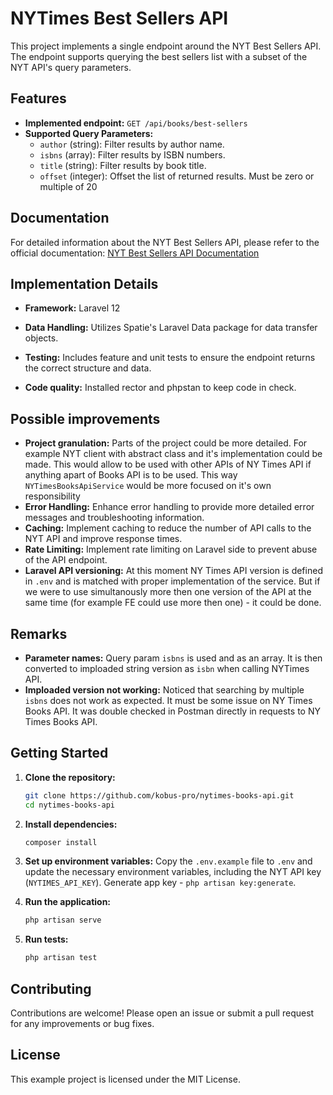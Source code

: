 # NYTimes Best Sellers API

This project implements a single endpoint around the NYT Best Sellers API. The endpoint supports querying the best sellers list with a subset of the NYT API's query parameters.

## Features

- **Implemented endpoint:** `GET /api/books/best-sellers`
- **Supported Query Parameters:**
  - `author` (string): Filter results by author name.
  - `isbns` (array): Filter results by ISBN numbers.
  - `title` (string): Filter results by book title.
  - `offset` (integer): Offset the list of returned results. Must be zero or multiple of 20

## Documentation

For detailed information about the NYT Best Sellers API, please refer to the official documentation:
[NYT Best Sellers API Documentation](https://developer.nytimes.com/docs/books-product/1/routes/lists/best-sellers/history.json/get)

## Implementation Details

- **Framework:** Laravel 12
- **Data Handling:** Utilizes Spatie's Laravel Data package for data transfer objects.

- **Testing:** Includes feature and unit tests to ensure the endpoint returns the correct structure and data.
- **Code quality:** Installed rector and phpstan to keep code in check.

## Possible improvements

- **Project granulation:** Parts of the project could be more detailed. For example NYT client with abstract class and it's implementation could be made. This would allow to be used with other APIs of NY Times API if anything apart of Books API is to be used. This way `NYTimesBooksApiService` would be more focused on it's own responsibility
- **Error Handling:** Enhance error handling to provide more detailed error messages and troubleshooting information.
- **Caching:** Implement caching to reduce the number of API calls to the NYT API and improve response times.
- **Rate Limiting:** Implement rate limiting on Laravel side to prevent abuse of the API endpoint.
- **Laravel API versioning:** At this moment NY Times API version is defined in `.env` and is matched with proper implementation of the service. But if we were to use simultanously more then one version of the API at the same time (for example FE could use more then one) - it could be done.

## Remarks

- **Parameter names:** Query param `isbns` is used and as an array. It is then converted to imploaded string version as `isbn` when calling NYTimes API.
- **Imploaded version not working:** Noticed that searching by multiple `isbns` does not work as expected. It must be some issue on NY Times Books API. It was double checked in Postman directly in requests to NY Times Books API.

## Getting Started

1. **Clone the repository:**
   ```sh
   git clone https://github.com/kobus-pro/nytimes-books-api.git
   cd nytimes-books-api
   ```

2. **Install dependencies:**
   ```sh
   composer install
   ```

3. **Set up environment variables:**
   Copy the `.env.example` file to `.env` and update the necessary environment variables, including the NYT API key (`NYTIMES_API_KEY`). Generate app key - `php artisan key:generate`.

4. **Run the application:**
   ```sh
   php artisan serve
   ```

5. **Run tests:**
   ```sh
   php artisan test
   ```

## Contributing

Contributions are welcome! Please open an issue or submit a pull request for any improvements or bug fixes.

## License

This example project is licensed under the MIT License.
